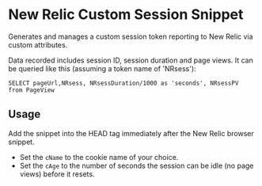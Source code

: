 # New Relic Custom Session Snippet

Generates and manages a custom session token reporting to New Relic via custom attributes.

Data recorded includes session ID, session duration and page views. It can be queried like this (assuming a token name of 'NRsess'):

`SELECT pageUrl,NRsess, NRsessDuration/1000 as 'seconds', NRsessPV   from PageView`

## Usage
Add the snippet into the HEAD tag immediately after the New Relic browser snippet. 
- Set the `cName` to the cookie name of your choice.
- Set the `cAge` to the number of seconds the session can be idle (no page views) before it resets. 